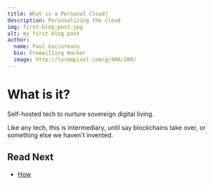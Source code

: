 ```yaml
---
title: What is a Personal Cloud?
description: Personalizing the cloud
img: first-blog-post.jpg
alt: my first blog post
author:
  name: Paul Cuciureanu
  bio: Freewilling Hacker
  image: http://lorempixel.com/g/400/200/
---
```

# What is it?

Self-hosted tech to nurture sovereign digital living.

Like any tech, this is intermediary, until say blockchains take over, or something else we haven't invented.


## Read Next

- [How](how)
